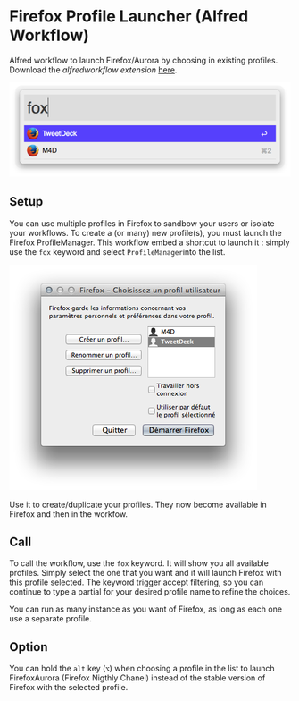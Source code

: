 Firefox Profile Launcher (Alfred Workflow)
========================

Alfred workflow to launch Firefox/Aurora by choosing in existing profiles. Download the _alfredworkflow extension_ [here](https://raw.githubusercontent.com/m4dz/alfred-firefox-profile-launcher/master/alfred-firefox-profile-launcher.alfredworkflow).

![screenshot](./screenshot.png)

Setup
-----

You can use multiple profiles in Firefox to sandbow your users or isolate your workflows.
To create a (or many) new profile(s), you must launch the Firefox ProfileManager. This workflow embed a shortcut to launch it : simply use the `fox` keyword and select `ProfileManager`into the list.

![screenshot-profilemanager](./screenshot-profilemanager.png)

Use it to create/duplicate your profiles. They now become available in Firefox and then in the workfow.

Call
----

To call the workflow, use the `fox` keyword. It will show you all available profiles. Simply select the one that you want and it will launch Firefox with this profile selected. The keyword trigger accept filtering, so you can continue to type a partial for your desired profile name to refine the choices.

You can run as many instance as you want of Firefox, as long as each one use a separate profile.

Option
------

You can hold the `alt` key (`⌥`) when choosing a profile in the list to launch FirefoxAurora (Firefox Nigthly Chanel) instead of the stable version of Firefox with the selected profile.
